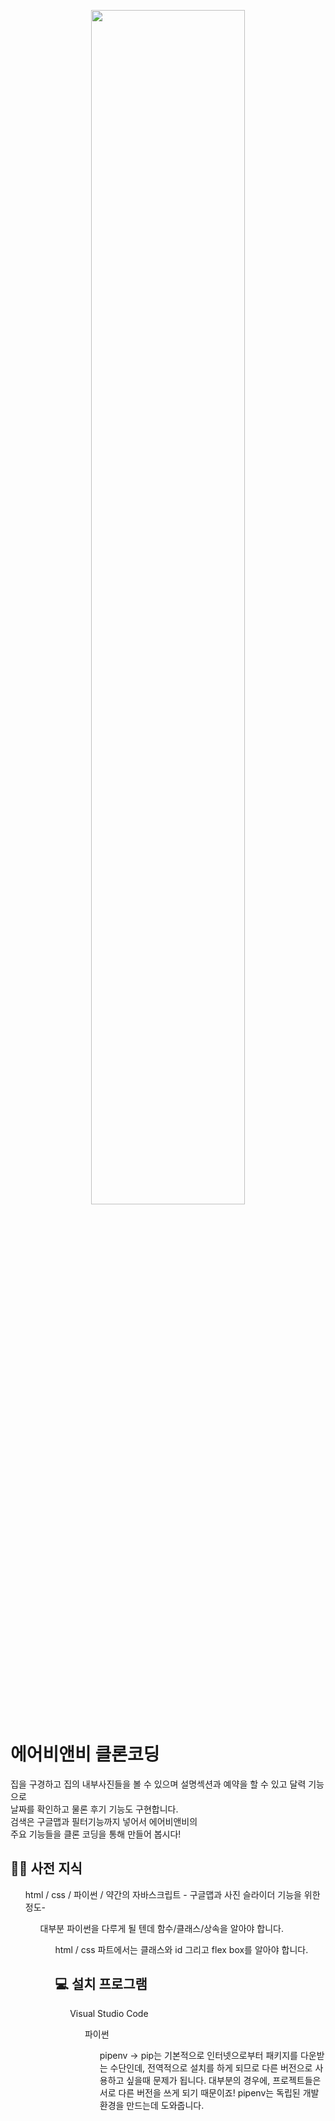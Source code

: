 <p align="center"><img src = 'https://cdn.pixabay.com/photo/2016/11/08/04/46/jetty-1807471_1280.jpg' width="70%" height="70%"></p>

# 에어비앤비 클론코딩
집을 구경하고 집의 내부사진들을 볼 수 있으며 설명섹션과 예약을 할 수 있고 달력 기능으로  
날짜를 확인하고 물론 후기 기능도 구현합니다.  
검색은 구글맵과  필터기능까지 넣어서 에어비앤비의  
주요 기능들을 클론 코딩을 통해 만들어 봅시다!  

## 👩‍🏫 사전 지식
<ol>html / css / 파이썬 / 약간의 자바스크립트 - 구글맵과 사진 슬라이더 기능을 위한 정도-  
<ol>대부분 파이썬을 다루게 될 텐데 함수/클래스/상속을 알아야 합니다.  
<ol>html / css 파트에서는 클래스와 id 그리고 flex box를  알아야 합니다.  

## 💻 설치 프로그램
<ol>Visual Studio Code  
<ol>파이썬  
<ol>pipenv  
-> pip는 기본적으로 인터넷으로부터 패키지를 다운받는 수단인데, 전역적으로 설치를 하게 되므로 다른 버전으로 사용하고 싶을때 문제가 됩니다. 대부분의 경우에, 프로젝트들은 서로 다른 버전을 쓰게 되기 때문이죠! pipenv는 독립된 개발환경을 만드는데 도와줍니다. 

